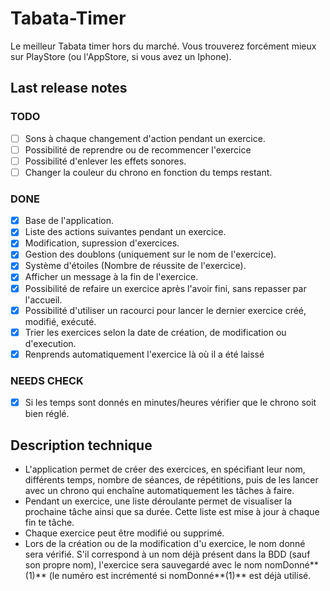 # Tabata-Timer
Le meilleur Tabata timer hors du marché. Vous trouverez forcément mieux sur PlayStore (ou l'AppStore, si vous avez un Iphone).

## Last release notes

### TODO
- [ ] Sons à chaque changement d'action pendant un exercice.
- [ ] Possibilité de reprendre ou de recommencer l'exercice
- [ ] Possibilité d'enlever les effets sonores.
- [ ] Changer la couleur du chrono en fonction du temps restant.

### DONE
- [X] Base de l'application.
- [X] Liste des actions suivantes pendant un exercice.
- [X] Modification, supression d'exercices.
- [X] Gestion des doublons (uniquement sur le nom de l'exercice).
- [X] Système d'étoiles (Nombre de réussite de l'exercice).
- [X] Afficher un message à la fin de l'exercice.
- [X] Possibilité de refaire un exercice après l'avoir fini, sans repasser par l'accueil.
- [X] Possibilité d'utiliser un racourci pour lancer le dernier exercice créé, modifié, exécuté.
- [X] Trier les exercices selon la date de création, de modification ou d'execution.
- [X] Renprends automatiquement l'exercice là où il a été laissé

### NEEDS CHECK
- [X] Si les temps sont donnés en minutes/heures vérifier que le chrono soit bien réglé.

## Description technique
- L'application permet de créer des exercices, en spécifiant leur nom, différents temps, nombre de séances, de répétitions, puis de les lancer avec un chrono qui enchaîne automatiquement les tâches à faire.
- Pendant un exercice, une liste déroulante permet de visualiser la prochaine tâche ainsi que sa durée. Cette liste est mise à jour à chaque fin te tâche.
- Chaque exercice peut être modifié ou supprimé.
- Lors de la création ou de la modification d'u exercice, le nom donné sera vérifié. S'il correspond à un nom déjà présent dans la BDD (sauf son propre nom), l'exercice sera sauvegardé avec le nom nomDonné**(1)** (le numéro est incrémenté si nomDonné**(1)** est déjà utilisé.
